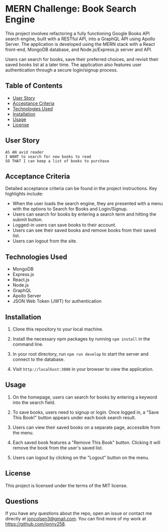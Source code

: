 # MERN Challenge: Book Search Engine

This project involves refactoring a fully functioning Google Books API search engine, built with a RESTful API, into a GraphQL API using Apollo Server. The application is developed using the MERN stack with a React front-end, MongoDB database, and Node.js/Express.js server and API.

Users can search for books, save their preferred choices, and revisit their saved books list at a later time. The application also features user authentication through a secure login/signup process.

## Table of Contents
- [User Story](#user-story)
- [Acceptance Criteria](#acceptance-criteria)
- [Technologies Used](#technologies-used)
- [Installation](#installation)
- [Usage](#usage)
- [License](#license)

## User Story

```
AS AN avid reader
I WANT to search for new books to read
SO THAT I can keep a list of books to purchase
```

## Acceptance Criteria

Detailed acceptance criteria can be found in the project instructions. Key highlights include:

- When the user loads the search engine, they are presented with a menu with the options to Search for Books and Login/Signup.
- Users can search for books by entering a search term and hitting the submit button.
- Logged-in users can save books to their account.
- Users can see their saved books and remove books from their saved list.
- Users can logout from the site.

## Technologies Used
- MongoDB
- Express.js
- React.js
- Node.js
- GraphQL
- Apollo Server
- JSON Web Token (JWT) for authentication

## Installation

1. Clone this repository to your local machine.

2. Install the necessary npm packages by running `npm install` in the command line.

3. In your root directory, run `npm run develop` to start the server and connect to the database.

4. Visit `http://localhost:3000` in your browser to view the application.

## Usage

1. On the homepage, users can search for books by entering a keyword into the search field.

2. To save books, users need to signup or login. Once logged in, a "Save This Book!" button appears under each book search result.

3. Users can view their saved books on a separate page, accessible from the menu.

4. Each saved book features a "Remove This Book" button. Clicking it will remove the book from the user's saved list.

5. Users can logout by clicking on the "Logout" button on the menu.

## License

This project is licensed under the terms of the MIT license.


## Questions

If you have any questions about the repo, open an issue or contact me directly at joncolsen3@gmail.com. You can find more of my work at https://github.com/jonny258.

